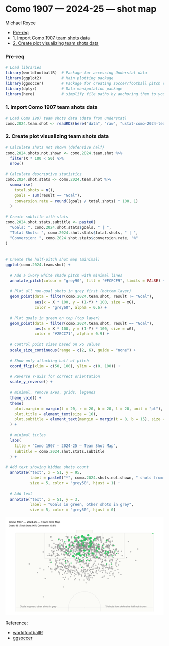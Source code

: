 # Como 1907 — 2024-25 — shot map
Michael Royce

- [Pre-req](#pre-req)
- [1. Import Como 1907 team shots
  data](#1-import-como-1907-team-shots-data)
- [2. Create plot visualizing team shots
  data](#2-create-plot-visualizing-team-shots-data)

### Pre-req

``` r
# Load libraries
library(worldfootballR)  # Package for accessing Understat data
library(ggplot2)         # Main plotting package
library(ggsoccer)        # Package for creating soccer/football pitch visualizations
library(dplyr)           # Data manipulation package
library(here)            # simplify file paths by anchoring them to your project root
```

### 1. Import Como 1907 team shots data

``` r
# Load Como 1907 team shots data (data from understat)
como.2024.team.shot <- readRDS(here("data", "raw", "ustat-como-2024-team-shot.rds"))
```

### 2. Create plot visualizing team shots data

``` r
# Calculate shots not shown (defensive half)
como.2024.shots.not.shown <- como.2024.team.shot %>% 
  filter(X * 100 < 50) %>% 
  nrow()

# Calculate descriptive statistics
como.2024.shot.stats <- como.2024.team.shot %>%
  summarise(
    total.shots = n(),
    goals = sum(result == "Goal"),
    conversion.rate = round((goals / total.shots) * 100, 1)
  )

# Create subtitle with stats
como.2024.shot.stats.subtitle <- paste0(
  "Goals: ", como.2024.shot.stats$goals, " | ",
  "Total Shots: ", como.2024.shot.stats$total.shots, " | ",
  "Conversion: ", como.2024.shot.stats$conversion.rate, "%"
)


# Create the half-pitch shot map (minimal)
ggplot(como.2024.team.shot) +
  
  # Add a ivory white shade pitch with minimal lines
  annotate_pitch(colour = "grey90", fill = "#FCFCF9", limits = FALSE) + 
  
  # Plot all non-goal shots in grey first (bottom layer)
  geom_point(data = filter(como.2024.team.shot, result != "Goal"),
             aes(x = X * 100, y = (1-Y) * 100, size = xG),
             color = "grey60", alpha = 0.6) +
  
  # Plot goals in green on top (top layer)  
  geom_point(data = filter(como.2024.team.shot, result == "Goal"),
             aes(x = X * 100, y = (1-Y) * 100, size = xG),
             color = "#2ECC71", alpha = 0.9) +
  
  # Control point sizes based on xG values
  scale_size_continuous(range = c(2, 6), guide = "none") +
  
  # Show only attacking half of pitch
  coord_flip(xlim = c(50, 100), ylim = c(0, 100)) +
  
  # Reverse Y-axis for correct orientation
  scale_y_reverse() +
  
  # minimal, remove axes, grids, legends
  theme_void() +
  theme(
    plot.margin = margin(t = 20, r = 20, b = 20, l = 20, unit = "pt"),
    plot.title = element_text(size = 16),
    plot.subtitle = element_text(margin = margin(t = 8, b = 15), size = 13)
  ) +
  
  # minimal titles
  labs(
    title = "Como 1907 — 2024-25 — Team Shot Map", 
    subtitle = como.2024.shot.stats.subtitle
  ) +

# Add text showing hidden shots count
  annotate("text", x = 51, y = 95, 
           label = paste0("*", como.2024.shots.not.shown, " shots from defensive half not shown"),      # paste0()
           size = 5, color = "grey50", hjust = 1) +
  
  # Add text 
  annotate("text", x = 51, y = 3, 
           label = "Goals in green, other shots in grey",   
           size = 5, color = "grey50", hjust = 0) 
```

![](como-1907-2024-shot-map_files/figure-commonmark/shot-map-1.png)

Reference:

- [worldfootballR](https://jaseziv.github.io/worldfootballR/)
- [ggsoccer](https://github.com/Torvaney/ggsoccer)
